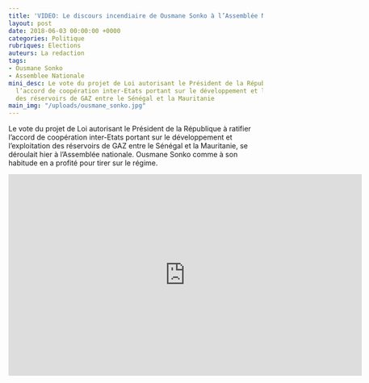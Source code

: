 ```yaml
---
title: 'VIDEO: Le discours incendiaire de Ousmane Sonko à l’Assemblée Nationale'
layout: post
date: 2018-06-03 00:00:00 +0000
categories: Politique
rubriques: Elections
auteurs: La redaction
tags:
- Ousmane Sonko
- Assemblee Nationale
mini_desc: Le vote du projet de Loi autorisant le Président de la République à ratifier
  l’accord de coopération inter-Etats portant sur le développement et l’exploitation
  des réservoirs de GAZ entre le Sénégal et la Mauritanie
main_img: "/uploads/ousmane_sonko.jpg"
---
```

Le vote du projet de Loi autorisant le Président de la République à ratifier l’accord de coopération inter-Etats portant sur le développement et l’exploitation des réservoirs de GAZ entre le Sénégal et la Mauritanie, se déroulait hier à l’Assemblée nationale. Ousmane Sonko comme à son habitude en a profité pour tirer sur le régime.

<iframe width="700" height="400" src="https://www.youtube.com/embed/0_BGhHNCDnI" frameborder="0" allow="autoplay; encrypted-media" allowfullscreen></iframe>